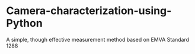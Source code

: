 # Camera-characterization-using-Python
A simple, though effective measurement method based on EMVA Standard 1288
